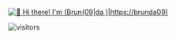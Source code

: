 [<img src="https://raw.githubusercontent.com/brun09/brun09/master/intro.gif" alt="👋 Hi there! I'm (Brun(09|da )|https://brunda09)" title="👋 Hi there! I'm (brun(09|da)|https://brunda09)"/>](https://brunda09/)

![visitors](https://vbr.wocr.tk/badge?page_id=Raymo111.Raymo111&color=00cf00)

<!--
**brunda09/brunda09** is a ✨ _special_ ✨ repository because its `README.md` (this file) appears on your GitHub profile.

Here are some ideas to get you started:

- 🔭 I’m currently working on ...
- 🌱 I’m currently learning ...
- 👯 I’m looking to collaborate on ...
- 🤔 I’m looking for help with ...
- 💬 Ask me about ...
- 📫 How to reach me: ...
- 😄 Pronouns: ...
- ⚡ Fun fact: ...
-->
